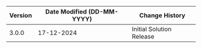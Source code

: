 | **Version** | **Date Modified (DD-MM-YYYY)** | **Change History**                                                       |
|-------------|--------------------------------|--------------------------------------------------------------------------|
| 3.0.0       | 17-12-2024                     | Initial Solution Release                                                 |
